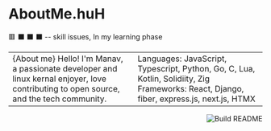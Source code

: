# AboutMe.huH

🟥 ⬛ ⬛ ⬛ -- skill issues, In my learning phase
<table><tr><td valign="top" width="33%">
{About me}
Hello! I'm Manav, a passionate developer and linux kernal enjoyer,
love contributing to open source, and the tech community.
</td><td valign="top" width="34%">
Languages: JavaScript, Typescript, Python, Go, C, Lua, Kotlin, Solidiity, Zig
<br />
Frameworks: React, Django, fiber, express.js, next.js, HTMX

</td></tr></table>
<a href="https://github.com/imanav10/imanav10/commits/main/"><img src="https://github.com/simonw/simonw/workflows/Build%20README/badge.svg" align="right" alt="Build README"></a> <a href="https://simonwillison.net/2020/Jul/10/self-updating-profile-readme/"></a>
